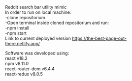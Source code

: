 Reddit search bar utility mimic
<br/>
In order to run on local machine:
<br/>
-clone repositorium
<br/>
-Open terminal inside cloned repositorium and run:
<br/>
  -npm install
  <br/>
  -npm start 
  <br/>
Link to current deployed version https://the-best-page-out-there.netlify.app/
<br/>

Software was developed using:
<br/>
react v18.2
<br/>
npm v8.11.0
<br/>
react-router-dom v6.4.4
<br/>
react-redux v8.0.5
